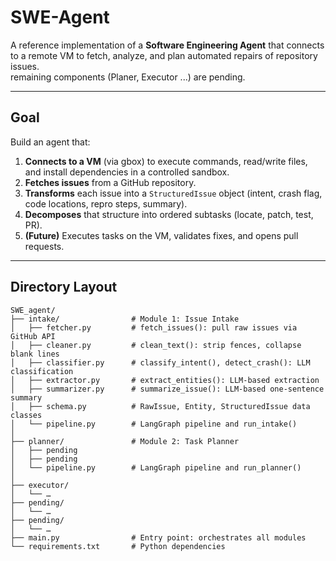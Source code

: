# SWE-Agent

A reference implementation of a **Software Engineering Agent** that connects to a remote VM to fetch, analyze, and plan automated repairs of repository issues. <br>
remaining components (Planer, Executor ...) are pending.

---

## Goal

Build an agent that:

1. **Connects to a VM** (via gbox) to execute commands, read/write files, and install dependencies in a controlled sandbox.  
2. **Fetches issues** from a GitHub repository.  
3. **Transforms** each issue into a `StructuredIssue` object (intent, crash flag, code locations, repro steps, summary).  
4. **Decomposes** that structure into ordered subtasks (locate, patch, test, PR).  
5. **(Future)** Executes tasks on the VM, validates fixes, and opens pull requests.

---
## Directory Layout

```text
SWE_agent/
├── intake/                # Module 1: Issue Intake
│   ├── fetcher.py         # fetch_issues(): pull raw issues via GitHub API
│   ├── cleaner.py         # clean_text(): strip fences, collapse blank lines
│   ├── classifier.py      # classify_intent(), detect_crash(): LLM classification
│   ├── extractor.py       # extract_entities(): LLM-based extraction
│   ├── summarizer.py      # summarize_issue(): LLM-based one-sentence summary
│   ├── schema.py          # RawIssue, Entity, StructuredIssue data classes
│   └── pipeline.py        # LangGraph pipeline and run_intake()
│
├── planner/               # Module 2: Task Planner
│   ├── pending    
│   ├── pending
│   └── pipeline.py        # LangGraph pipeline and run_planner()
│
├── executor/              
│   └── …
├── pending/               
│   └── …
├── pending/                    
│   └── …
├── main.py                # Entry point: orchestrates all modules
└── requirements.txt       # Python dependencies
